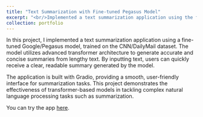 ```yaml
---
title: "Text Summarization with Fine-tuned Pegasus Model"
excerpt: "<br/>Implemented a text summarization application using the fine-tuned Google/Pegasus model on the CNN/DailyMail dataset.<img src='../images/portfolio/ts.png' style='width:50%;'>"
collection: portfolio
---
```



In this project, I implemented a text summarization application using a fine-tuned Google/Pegasus model, trained on the CNN/DailyMail dataset. The model utilizes advanced transformer architecture to generate accurate and concise summaries from lengthy text. By inputting text, users can quickly receive a clear, readable summary generated by the model. 

The application is built with Gradio, providing a smooth, user-friendly interface for summarization tasks. This project demonstrates the effectiveness of transformer-based models in tackling complex natural language processing tasks such as summarization.

You can try the app [here](https://huggingface.co/spaces/ailm/text-summarizat-gradio-app).